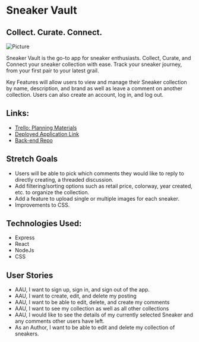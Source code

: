 # Sneaker Vault
## Collect. Curate. Connect.

![Picture](https://i.postimg.cc/J4KVWvzF/Air-force-1.jpg)

Sneaker Vault is the go-to app for sneaker enthusiasts. Collect, Curate, and Connect your sneaker collection with ease. Track your sneaker journey, from your first pair to your latest grail.

Key Features will allow users to view and manage their Sneaker collection by name, description, and brand as well as leave a comment on another collection. Users can also create an account, log in, and log out.

## Links:
* [Trello: Planning Materials](https://trello.com/b/xR02oWII/sneaker-vault)
* [Deployed Application Link](https://sneaker-vault.netlify.app/)
* [Back-end Repo](https://github.com/qhoang2373/sneaker-vault-backend)

## Stretch Goals

* Users will be able to pick which comments they would like to reply to directly creating, a threaded discussion.
* Add filtering/sorting options such as retail price, colorway, year created, etc. to organize the collection.
* Add a feature to upload single or multiple images for each sneaker.
* Improvements to CSS. 

## Technologies Used:

* Express
* React
* NodeJs
* CSS

## User Stories
* AAU, I want to sign up, sign in, and sign out of the app.
* AAU, I want to create, edit, and delete my posting
* AAU, I want to be able to edit, delete, and create my comments
* AAU, I want to see my collection as well as all other collections 
* AAU, I would like to see the details of my currently selected Sneaker and any comments other users have left.
* As an Author, I want to be able to edit and delete my collection of sneakers.
